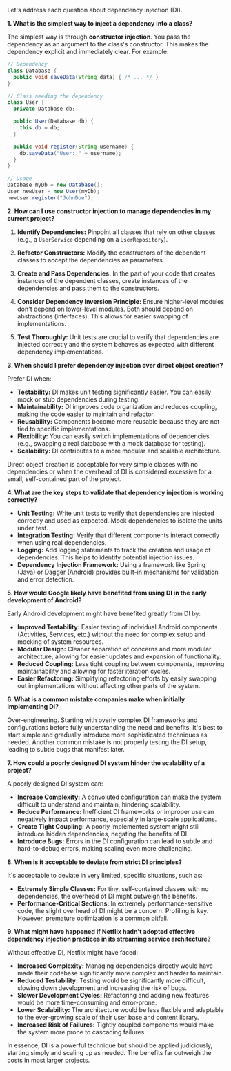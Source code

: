 Let's address each question about dependency injection (DI).

**1. What is the simplest way to inject a dependency into a class?**

The simplest way is through **constructor injection**.  You pass the dependency as an argument to the class's constructor.  This makes the dependency explicit and immediately clear.  For example:

```java
// Dependency
class Database {
  public void saveData(String data) { /* ... */ }
}

// Class needing the dependency
class User {
  private Database db;

  public User(Database db) {
    this.db = db;
  }

  public void register(String username) {
    db.saveData("User: " + username);
  }
}

// Usage
Database myDb = new Database();
User newUser = new User(myDb);
newUser.register("JohnDoe");
```

**2. How can I use constructor injection to manage dependencies in my current project?**

1. **Identify Dependencies:** Pinpoint all classes that rely on other classes (e.g., a `UserService` depending on a `UserRepository`).

2. **Refactor Constructors:** Modify the constructors of the dependent classes to accept the dependencies as parameters.

3. **Create and Pass Dependencies:**  In the part of your code that creates instances of the dependent classes, create instances of the dependencies and pass them to the constructors.

4. **Consider Dependency Inversion Principle:** Ensure higher-level modules don't depend on lower-level modules. Both should depend on abstractions (interfaces). This allows for easier swapping of implementations.

5. **Test Thoroughly:** Unit tests are crucial to verify that dependencies are injected correctly and the system behaves as expected with different dependency implementations.

**3. When should I prefer dependency injection over direct object creation?**

Prefer DI when:

* **Testability:**  DI makes unit testing significantly easier.  You can easily mock or stub dependencies during testing.
* **Maintainability:**  DI improves code organization and reduces coupling, making the code easier to maintain and refactor.
* **Reusability:** Components become more reusable because they are not tied to specific implementations.
* **Flexibility:** You can easily switch implementations of dependencies (e.g., swapping a real database with a mock database for testing).
* **Scalability:**  DI contributes to a more modular and scalable architecture.

Direct object creation is acceptable for very simple classes with no dependencies or when the overhead of DI is considered excessive for a small, self-contained part of the project.


**4. What are the key steps to validate that dependency injection is working correctly?**

* **Unit Testing:**  Write unit tests to verify that dependencies are injected correctly and used as expected.  Mock dependencies to isolate the units under test.
* **Integration Testing:** Verify that different components interact correctly when using real dependencies.
* **Logging:** Add logging statements to track the creation and usage of dependencies. This helps to identify potential injection issues.
* **Dependency Injection Framework:** Using a framework like Spring (Java) or Dagger (Android) provides built-in mechanisms for validation and error detection.

**5. How would Google likely have benefited from using DI in the early development of Android?**

Early Android development might have benefited greatly from DI by:

* **Improved Testability:** Easier testing of individual Android components (Activities, Services, etc.) without the need for complex setup and mocking of system resources.
* **Modular Design:** Cleaner separation of concerns and more modular architecture, allowing for easier updates and expansion of functionality.
* **Reduced Coupling:** Less tight coupling between components, improving maintainability and allowing for faster iteration cycles.
* **Easier Refactoring:** Simplifying refactoring efforts by easily swapping out implementations without affecting other parts of the system.

**6. What is a common mistake companies make when initially implementing DI?**

Over-engineering.  Starting with overly complex DI frameworks and configurations before fully understanding the need and benefits. It's best to start simple and gradually introduce more sophisticated techniques as needed.  Another common mistake is not properly testing the DI setup, leading to subtle bugs that manifest later.

**7. How could a poorly designed DI system hinder the scalability of a project?**

A poorly designed DI system can:

* **Increase Complexity:** A convoluted configuration can make the system difficult to understand and maintain, hindering scalability.
* **Reduce Performance:** Inefficient DI frameworks or improper use can negatively impact performance, especially in large-scale applications.
* **Create Tight Coupling:**  A poorly implemented system might still introduce hidden dependencies, negating the benefits of DI.
* **Introduce Bugs:**  Errors in the DI configuration can lead to subtle and hard-to-debug errors, making scaling even more challenging.

**8. When is it acceptable to deviate from strict DI principles?**

It's acceptable to deviate in very limited, specific situations, such as:

* **Extremely Simple Classes:**  For tiny, self-contained classes with no dependencies, the overhead of DI might outweigh the benefits.
* **Performance-Critical Sections:** In extremely performance-sensitive code, the slight overhead of DI might be a concern.  Profiling is key. However, premature optimization is a common pitfall.


**9. What might have happened if Netflix hadn't adopted effective dependency injection practices in its streaming service architecture?**

Without effective DI, Netflix might have faced:

* **Increased Complexity:**  Managing dependencies directly would have made their codebase significantly more complex and harder to maintain.
* **Reduced Testability:** Testing would be significantly more difficult, slowing down development and increasing the risk of bugs.
* **Slower Development Cycles:**  Refactoring and adding new features would be more time-consuming and error-prone.
* **Lower Scalability:** The architecture would be less flexible and adaptable to the ever-growing scale of their user base and content library.
* **Increased Risk of Failures:** Tightly coupled components would make the system more prone to cascading failures.


In essence, DI is a powerful technique but should be applied judiciously, starting simply and scaling up as needed.  The benefits far outweigh the costs in most larger projects.
